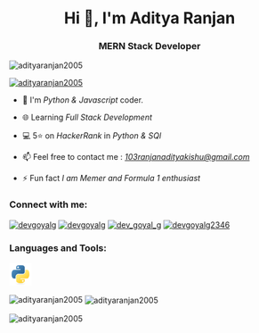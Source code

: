 <h1 align="center">Hi 👋, I'm Aditya Ranjan</h1>
<h3 align="center">MERN Stack Developer</h3>

<p align="left"> <img src="https://komarev.com/ghpvc/?username=adityaranjan2005&label=Profile%20views&color=0e75b6&style=flat" alt="adityaranjan2005" /> </p>

<p align="left"> <a href="https://twitter.com/adityaXf1" target="blank"><img src="https://img.shields.io/twitter/follow/adityaXf1?logo=twitter&style=for-the-badge" alt="adityaranjan2005" /></a> </p>

- 🐍 I'm *Python & Javascript* coder.

- 🌐 Learning *Full Stack Development*

- 💻 5⭐ on *HackerRank* in *Python & SQl*

- 📫 Feel free to contact me : *103ranjanadityakishu@gmail.com*

- ⚡ Fun fact *I am Memer and Formula 1 enthusiast*

<h3 align="left">Connect with me:</h3>
<p align="left">
<a href="https://twitter.com/adityaXf1" target="blank"><img align="center" src="https://raw.githubusercontent.com/rahuldkjain/github-profile-readme-generator/master/src/images/icons/Social/twitter.svg" alt="devgoyalg" height="30" width="40" /></a>
<a href="https://linkedin.com/in/adityaranjan2005" target="blank"><img align="center" src="https://raw.githubusercontent.com/rahuldkjain/github-profile-readme-generator/master/src/images/icons/Social/linked-in-alt.svg" alt="devgoyalg" height="30" width="40" /></a>
<!-- <a href="https://fb.com/dev.goyalg" target="blank"><img align="center" src="https://raw.githubusercontent.com/rahuldkjain/github-profile-readme-generator/master/src/images/icons/Social/facebook.svg" alt="dev.goyalg" height="30" width="40" /></a> -->
<a href="https://instagram.com/aditya.ranjan2005" target="blank"><img align="center" src="https://raw.githubusercontent.com/rahuldkjain/github-profile-readme-generator/master/src/images/icons/Social/instagram.svg" alt="dev_goyal_g" height="30" width="40" /></a>
<!-- <a href="https://www.youtube.com/c/dev goyal g" target="blank"><img align="center" src="https://raw.githubusercontent.com/rahuldkjain/github-profile-readme-generator/master/src/images/icons/Social/youtube.svg" alt="dev goyal g" height="30" width="40" /></a> -->
<!-- <a href="https://www.codechef.com/users/devgoyalg" target="blank"><img align="center" src="https://cdn.jsdelivr.net/npm/simple-icons@3.1.0/icons/codechef.svg" alt="devgoyalg" height="30" width="40" /></a> -->
<a href="https://www.hackerrank.com/adityaranjan05" target="blank"><img align="center" src="https://raw.githubusercontent.com/rahuldkjain/github-profile-readme-generator/master/src/images/icons/Social/hackerrank.svg" alt="devgoyalg2346" height="30" width="40" /></a>
</p>

<h3 align="left">Languages and Tools:</h3>
<p align="left"> <a href="https://www.python.org" target="_blank" rel="noreferrer"> <img src="https://raw.githubusercontent.com/devicons/devicon/master/icons/python/python-original.svg" alt="python" width="40" height="40"/> </a> </p>

<p><img align="left" src="https://github-readme-stats.vercel.app/api/top-langs?username=adityaranjan2005g&show_icons=true&locale=en&layout=compact" alt="adityaranjan2005" /></p>

<p>&nbsp;<img align="center" src="https://github-readme-stats.vercel.app/api?username=adityaranjan2005&show_icons=true&locale=en" alt="adityaranjan2005" /></p>

<p><img align="center" src="https://github-readme-streak-stats.herokuapp.com/?user=adityaranjan2005&" alt="adityaranjan2005" /></p>
